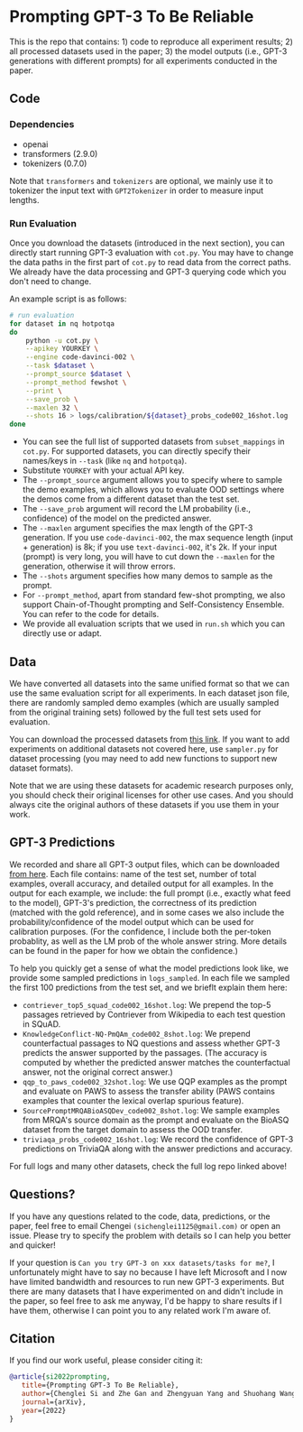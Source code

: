 # Prompting GPT-3 To Be Reliable 

This is the repo that contains: 1) code to reproduce all experiment results; 2) all processed datasets used in the paper; 3) the model outputs (i.e., GPT-3 generations with different prompts) for all experiments conducted in the paper. 


## Code 

### Dependencies

* openai 
* transformers (2.9.0)
* tokenizers (0.7.0)

Note that ``transformers`` and ``tokenizers`` are optional, we mainly use it to tokenizer the input text with ``GPT2Tokenizer`` in order to measure input lengths. 

### Run Evaluation

Once you download the datasets (introduced in the next section), you can directly start running GPT-3 evaluation with ``cot.py``. You may have to change the data paths in the first part of ``cot.py`` to read data from the correct paths. We already have the data processing and GPT-3 querying code which you don't need to change. 

An example script is as follows:

```bash
# run evaluation
for dataset in nq hotpotqa
do 
    python -u cot.py \
    --apikey YOURKEY \
    --engine code-davinci-002 \
    --task $dataset \
    --prompt_source $dataset \
    --prompt_method fewshot \
    --print \
    --save_prob \
    --maxlen 32 \
    --shots 16 > logs/calibration/${dataset}_probs_code002_16shot.log
done

```

* You can see the full list of supported datasets from ``subset_mappings`` in ``cot.py``. For supported datasets, you can directly specify their names/keys in ``--task`` (like ``nq`` and ``hotpotqa``). 
* Substitute ``YOURKEY`` with your actual API key. 
* The ``--prompt_source`` argument allows you to specify where to sample the demo examples, which allows you to evaluate OOD settings where the demos come from a different dataset than the test set. 
* The ``--save_prob`` argument will record the LM probability (i.e., confidence) of the model on the predicted answer. 
* The ``--maxlen`` argument specifies the max length of the GPT-3 generation. If you use ``code-davinci-002``, the max sequence length (input + generation) is 8k; if you use ``text-davinci-002``, it's 2k. If your input (prompt) is very long, you will have to cut down the ``--maxlen`` for the generation, otherwise it will throw errors. 
* The ``--shots`` argument specifies how many demos to sample as the prompt. 
* For ``--prompt_method``, apart from standard few-shot prompting, we also support Chain-of-Thought prompting and Self-Consistency Ensemble. You can refer to the code for details. 
* We provide all evaluation scripts that we used in ``run.sh`` which you can directly use or adapt.


## Data

We have converted all datasets into the same unified format so that we can use the same evaluation script for all experiments. In each dataset json file, there are randomly sampled demo examples (which are usually sampled from the original training sets) followed by the full test sets used for evaluation. 

You can download the processed datasets from [this link](https://drive.google.com/file/d/1XfPbxJpVbeNwRTubyX-6NIY6b52LBtGi/view?usp=sharing).
If you want to add experiments on additional datasets not covered here, use ``sampler.py`` for dataset processing (you may need to add new functions to support new dataset formats). 

Note that we are using these datasets for academic research purposes only, you should check their original licenses for other use cases. 
And you should always cite the original authors of these datasets if you use them in your work. 


## GPT-3 Predictions

We recorded and share all GPT-3 output files, which can be downloaded [from here](https://drive.google.com/file/d/1Mlj8kciJzX96Sfl7iGH1M2e3V-krvOAG/view?usp=sharing). Each file contains: name of the test set, number of total examples, overall accuracy, and detailed output for all examples. In the output for each example, we include: the full prompt (i.e., exactly what feed to the model), GPT-3's prediction, the correctness of its prediction (matched with the gold reference), and in some cases we also include the probability/confidence of the model output which can be used for calibration purposes. (For the confidence, I include both the per-token probablity, as well as the LM prob of the whole answer string. More details can be found in the paper for how we obtain the confidence.)

To help you quickly get a sense of what the model predictions look like, we provide some sampled predictions in ``logs_sampled``. In each file we sampled the first 100 predictions from the test set, and we brieflt explain them here:

* ``contriever_top5_squad_code002_16shot.log``: We prepend the top-5 passages retrieved by Contriever from Wikipedia to each test question in SQuAD. 
* ``KnowledgeConflict-NQ-PmQAm_code002_8shot.log``: We prepend counterfactual passages to NQ questions and assess whether GPT-3 predicts the answer supported by the passages. (The accuracy is computed by whether the predicted answer matches the counterfactual answer, not the original correct answer.)
* ``qqp_to_paws_code002_32shot.log``: We use QQP examples as the prompt and evaluate on PAWS to assess the transfer ability (PAWS contains examples that counter the lexical overlap spurious feature). 
* ``SourcePromptMRQABioASQDev_code002_8shot.log``: We sample examples from MRQA's source domain as the prompt and evaluate on the BioASQ dataset from the target domain to assess the OOD transfer.
* ``triviaqa_probs_code002_16shot.log``:  We record the confidence of GPT-3 predictions on TriviaQA along with the answer predictions and accuracy. 

For full logs and many other datasets, check the full log repo linked above! 


## Questions? 

If you have any questions related to the code, data, predictions, or the paper, feel free to email Chengei `(sichenglei1125@gmail.com)` or open an issue. Please try to specify the problem with details so I can help you better and quicker! 

If your question is ``Can you try GPT-3 on xxx datasets/tasks for me?``, I unfortunately might have to say no because I have left Microsoft and I now have limited bandwidth and resources to run new GPT-3 experiments. But there are many datasets that I have experimented on and didn't include in the paper, so feel free to ask me anyway, I'd be happy to share results if I have them, otherwise I can point you to any related work I'm aware of. 


## Citation 

If you find our work useful, please consider citing it:
```bibtex
@article{si2022prompting,
   title={Prompting GPT-3 To Be Reliable},
   author={Chenglei Si and Zhe Gan and Zhengyuan Yang and Shuohang Wang and Jianfeng Wang and Jordan Boyd-Graber and Lijuan Wang},
   journal={arXiv},
   year={2022}
}
```

